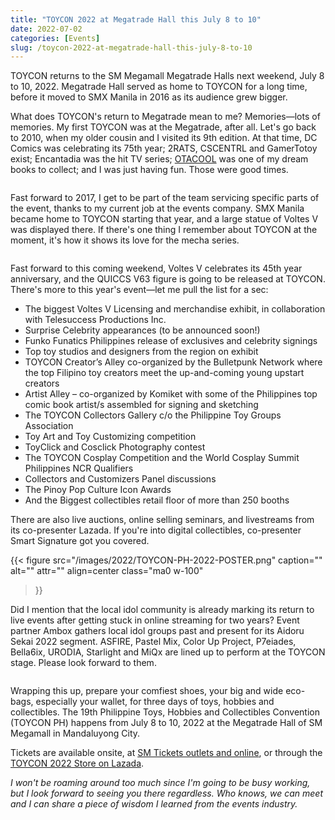 ```yaml
---
title: "TOYCON 2022 at Megatrade Hall this July 8 to 10"
date: 2022-07-02
categories: [Events]
slug: /toycon-2022-at-megatrade-hall-this-july-8-to-10
---
```


TOYCON returns to the SM Megamall Megatrade Halls next weekend, July 8 to 10, 2022. Megatrade Hall served as home to TOYCON for a long time, before it moved to SMX Manila in 2016 as its audience grew bigger.

What does TOYCON's return to Megatrade mean to me? Memories—lots of memories. My first TOYCON was at the Megatrade, after all. Let's go back to 2010, when my older cousin and I visited its 9th edition. At that time, DC Comics was celebrating its 75th year; 2RATS, CSCENTRL and GamerTotoy exist; Encantadia was the hit TV series; [OTACOOL](https://dannychoo.com/archive/en/posts/otacool) was one of my dream books to collect; and I was just having fun. Those were good times.

<figure class="gallery-wrapper">
  <div class="gallery">
    <div class="gallery-item">
		<img alt="" src="/images/2022/DSC04646.jpg" />
    </div>
    <div class="gallery-item">
		<img alt="" src="/images/2022/DSC04552.jpg" />
    </div>
  </div>
  <div class="gallery">
    <div class="gallery-item">
		<img alt="" src="/images/2022/DSC04567.jpg" />
    </div>
    <div class="gallery-item">
		<img alt="" src="/images/2022/DSC04570.jpg" />
    </div>
  </div>
</figure>

Fast forward to 2017, I get to be part of the team servicing specific parts of the event, thanks to my current job at the events company. SMX Manila became home to TOYCON starting that year, and a large statue of Voltes V was displayed there. If there's one thing I remember about TOYCON at the moment, it's how it shows its love for the mecha series.

<figure class="gallery-wrapper">
  <div class="gallery">
    <div class="gallery-item">
		<img alt="" src="/images/2022/TOYCON-2022-1-scaled.jpg" />
    </div>
    <div class="gallery-item">
		<img alt="" src="/images/2022/TOYCON-2022-scaled.jpg" />
    </div>
  </div>
</figure>

Fast forward to this coming weekend, Voltes V celebrates its 45th year anniversary, and the QUICCS V63 figure is going to be released at TOYCON. There's more to this year's event—let me pull the list for a sec:

- The biggest Voltes V Licensing and merchandise exhibit, in collaboration with Telesuccess Productions Inc.
- Surprise Celebrity appearances (to be announced soon!)  
- Funko Funatics Philippines release of exclusives and celebrity signings
- Top toy studios and designers from the region on exhibit 
- TOYCON Creator’s Alley co-organized by the Bulletpunk Network where the top Filipino toy creators meet the up-and-coming young upstart creators
- Artist Alley – co-organized by Komiket with some of the Philippines top comic book artist/s assembled for signing and sketching
- The TOYCON Collectors Gallery c/o the Philippine Toy Groups Association
- Toy Art and Toy Customizing competition
- ToyClick and Cosclick Photography contest
- The TOYCON Cosplay Competition and the World Cosplay Summit Philippines NCR Qualifiers
- Collectors and Customizers Panel discussions  
- The Pinoy Pop Culture Icon Awards
- And the Biggest collectibles retail floor of more than 250 booths

There are also live auctions, online selling seminars, and livestreams from its co-presenter Lazada. If you're into digital collectibles, co-presenter Smart Signature got you covered.

{{< figure
  src="/images/2022/TOYCON-PH-2022-POSTER.png"
  caption=""
  alt="" attr="" 
  align=center class="ma0 w-100"
>}}

Did I mention that the local idol community is already marking its return to live events after getting stuck in online streaming for two years? Event partner Ambox gathers local idol groups past and present for its Aidoru Sekai 2022 segment. ASFIRE, Pastel Mix, Color Up Project, P7eiades, Bella6ix, URODIA, Starlight and MiQx are lined up to perform at the TOYCON stage. Please look forward to them.

<figure class="gallery-wrapper">
  <div class="gallery">
    <div class="gallery-item">
		<img alt="" src="/images/2022/Aidoru-Sekai-2022-Promo-1.png" />
    </div>
    <div class="gallery-item">
		<img alt="" src="/images/2022/Aidoru-Sekai-2022-Promo-6.png" />
    </div>
  </div>
  <div class="gallery">
    <div class="gallery-item">
		<img alt="" src="/images/2022/Aidoru-Sekai-2022-Promo-3.png" />
    </div>
    <div class="gallery-item">
		<img alt="" src="/images/2022/Aidoru-Sekai-2022-Promo-5.png" />
    </div>
  </div>
  <div class="gallery">
    <div class="gallery-item">
		<img alt="" src="/images/2022/Aidoru-Sekai-2022-Promo-4.png" />
    </div>
    <div class="gallery-item">
		<img alt="" src="/images/2022/Aidoru-Sekai-2022-Promo-2.png" />
    </div>
	<div class="gallery-item">
		<img alt="" src="/images/2022/Aidoru-Sekai-2022-Promo-7.png" />
    </div>
  </div>
</figure>

Wrapping this up, prepare your comfiest shoes, your big and wide eco-bags, especially your wallet, for three days of toys, hobbies and collectibles. The 19th Philippine Toys, Hobbies and Collectibles Convention (TOYCON PH) happens from July 8 to 10, 2022 at the Megatrade Hall of SM Megamall in Mandaluyong City. 

Tickets are available onsite, at [SM Tickets outlets and online](https://www.smtickets.com/events/view/11143), or through the [TOYCON 2022 Store on Lazada](https://www.lazada.com.ph/shop/toycon-2022/).

_I won't be roaming around too much since I'm going to be busy working, but I look forward to seeing you there regardless. Who knows, we can meet and I can share a piece of wisdom I learned from the events industry._
